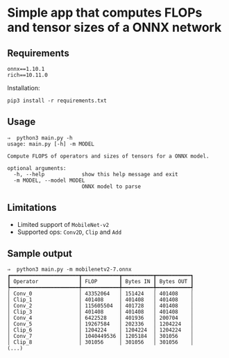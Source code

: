# Simple app that computes FLOPs and tensor sizes of a ONNX network
## Requirements

```
onnx==1.10.1
rich==10.11.0
```

Installation:
```shell
pip3 install -r requirements.txt
```

## Usage
```
⇒  python3 main.py -h
usage: main.py [-h] -m MODEL

Compute FLOPS of operators and sizes of tensors for a ONNX model.

optional arguments:
  -h, --help            show this help message and exit
  -m MODEL, --model MODEL
                        ONNX model to parse
```

## Limitations
* Limited support of `MobileNet-v2`
* Supported ops: `Conv2D`, `Clip` and `Add`

## Sample output
```
⇒  python3 main.py -m mobilenetv2-7.onnx
┏━━━━━━━━━━━━━━━━━━━━━━┳━━━━━━━━━━━━┳━━━━━━━━━━┳━━━━━━━━━━━┓
┃ Operator             ┃ FLOP       ┃ Bytes IN ┃ Bytes OUT ┃
┡━━━━━━━━━━━━━━━━━━━━━━╇━━━━━━━━━━━━╇━━━━━━━━━━╇━━━━━━━━━━━┩
│ Conv_0               │ 43352064   │ 151424   │ 401408    │
│ Clip_1               │ 401408     │ 401408   │ 401408    │
│ Conv_2               │ 115605504  │ 401728   │ 401408    │
│ Clip_3               │ 401408     │ 401408   │ 401408    │
│ Conv_4               │ 6422528    │ 401936   │ 200704    │
│ Conv_5               │ 19267584   │ 202336   │ 1204224   │
│ Clip_6               │ 1204224    │ 1204224  │ 1204224   │
│ Conv_7               │ 1040449536 │ 1205184  │ 301056    │
│ Clip_8               │ 301056     │ 301056   │ 301056    │
(...)
```